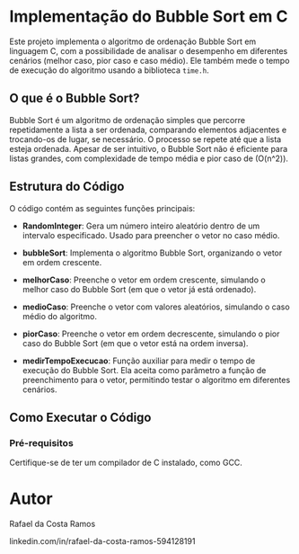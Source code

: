 # Implementação do Bubble Sort em C

Este projeto implementa o algoritmo de ordenação Bubble Sort em linguagem C, com a possibilidade de analisar o desempenho em diferentes cenários (melhor caso, pior caso e caso médio). Ele também mede o tempo de execução do algoritmo usando a biblioteca `time.h`.

## O que é o Bubble Sort?

Bubble Sort é um algoritmo de ordenação simples que percorre repetidamente a lista a ser ordenada, comparando elementos adjacentes e trocando-os de lugar, se necessário. O processo se repete até que a lista esteja ordenada. Apesar de ser intuitivo, o Bubble Sort não é eficiente para listas grandes, com complexidade de tempo média e pior caso de \(O(n^2)\).

## Estrutura do Código

O código contém as seguintes funções principais:

- **RandomInteger**: Gera um número inteiro aleatório dentro de um intervalo especificado. Usado para preencher o vetor no caso médio.

- **bubbleSort**: Implementa o algoritmo Bubble Sort, organizando o vetor em ordem crescente.

- **melhorCaso**: Preenche o vetor em ordem crescente, simulando o melhor caso do Bubble Sort (em que o vetor já está ordenado).

- **medioCaso**: Preenche o vetor com valores aleatórios, simulando o caso médio do algoritmo.

- **piorCaso**: Preenche o vetor em ordem decrescente, simulando o pior caso do Bubble Sort (em que o vetor está na ordem inversa).

- **medirTempoExecucao**: Função auxiliar para medir o tempo de execução do Bubble Sort. Ela aceita como parâmetro a função de preenchimento para o vetor, permitindo testar o algoritmo em diferentes cenários.

## Como Executar o Código

### Pré-requisitos

Certifique-se de ter um compilador de C instalado, como GCC.

# Autor

Rafael da Costa Ramos

linkedin.com/in/rafael-da-costa-ramos-594128191
